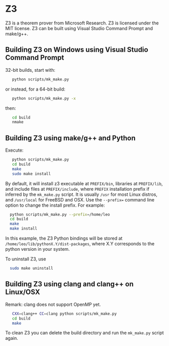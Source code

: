 # Z3

Z3 is a theorem prover from Microsoft Research.
Z3 is licensed under the MIT license.
Z3 can be built using Visual Studio Command Prompt and make/g++.

## Building Z3 on Windows using Visual Studio Command Prompt

32-bit builds, start with:

```bash
   python scripts/mk_make.py
```

or instead, for a 64-bit build:

```bash
   python scripts/mk_make.py -x
```

then:

```bash
   cd build
   nmake
```

## Building Z3 using make/g++ and Python

Execute:

```bash
   python scripts/mk_make.py
   cd build
   make
   sudo make install
```

By default, it will install z3 executable at ``PREFIX/bin``, libraries at
``PREFIX/lib``, and include files at ``PREFIX/include``, where ``PREFIX``
installation prefix if inferred by the ``mk_make.py`` script. It is usually
``/usr`` for most Linux distros, and ``/usr/local`` for FreeBSD and OSX. Use
the ``--prefix=`` command line option to change the install prefix. For example:

```bash
  python scripts/mk_make.py --prefix=/home/leo
  cd build
  make
  make install
```

In this example, the Z3 Python bindings will be stored at ``/home/leo/lib/pythonX.Y/dist-packages``,
where X.Y corresponds to the python version in your system.

To uninstall Z3, use

```bash
  sudo make uninstall
```

## Building Z3 using clang and clang++ on Linux/OSX
Remark: clang does not support OpenMP yet.

```bash
   CXX=clang++ CC=clang python scripts/mk_make.py
   cd build
   make
```

To clean Z3 you can delete the build directory and run the ``mk_make.py`` script again.

